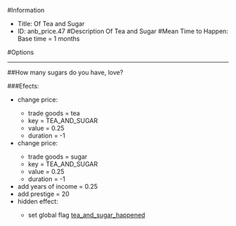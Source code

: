 #Information
 - Title: Of Tea and Sugar
 - ID: anb_price.47
#Description
Of Tea and Sugar
#Mean Time to Happen:
Base time = 1 months

#Options

___
##How many sugars do you have, love?

###Efects:<ul><li>change price:</li><ul><li>trade goods = tea</li><li>key = TEA_AND_SUGAR</li><li>value = 0.25</li><li>duration = -1</li></ul><li>change price:</li><ul><li>trade goods = sugar</li><li>key = TEA_AND_SUGAR</li><li>value = 0.25</li><li>duration = -1</li></ul><li>add years of income = 0.25</li><li>add prestige = 20</li><li>hidden effect:</li><ul><li>set global flag [tea_and_sugar_happened](../flags/tea_and_sugar_happened.md)</li></ul></ul>
